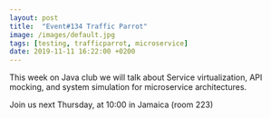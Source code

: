 ```yaml
---
layout: post
title:  "Event#134 Traffic Parrot"
image: /images/default.jpg
tags: [testing, trafficparrot, microservice]
date: 2019-11-11 16:22:00 +0200
---
```


This week on Java club we will talk about Service virtualization, API mocking, and system simulation
for microservice architectures.[]()

Join us next Thursday, at 10:00 in Jamaica (room 223)